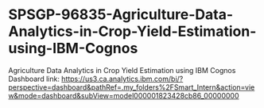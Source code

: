 # SPSGP-96835-Agriculture-Data-Analytics-in-Crop-Yield-Estimation-using-IBM-Cognos
Agriculture Data Analytics in Crop Yield Estimation using IBM Cognos
Dashboard link: https://us3.ca.analytics.ibm.com/bi/?perspective=dashboard&pathRef=.my_folders%2FSmart_Intern&action=view&mode=dashboard&subView=model000001823428cb86_00000000
